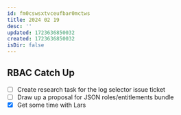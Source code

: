 ```yaml
---
id: fm0cswsxtvceufbar0mctws
title: 2024 02 19
desc: ''
updated: 1723636850032
created: 1723636850032
isDir: false
---
```

## RBAC Catch Up
- [ ] Create research task for the log selector issue ticket
- [ ] Draw up a proposal for JSON roles/entitlements bundle 
- [x] Get some time with Lars
